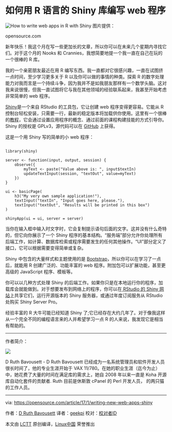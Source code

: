 如何用 R 语言的 Shiny 库编写 web 程序
============================================================
 ![How to write web apps in R with Shiny](https://opensource.com/sites/default/files/styles/image-full-size/public/images/business/BUSINESS_lightbulbs.png?itok=70w-2-Ta "How to write web apps in R with Shiny") 
图片提供： 

opensource.com

新年快乐！我这个月在写一些更加长的文章，所以你可以在未来几个星期内寻找它们。对于这个月的 Nooks 和 Crannies，我想简要地提一个我一直在自己在玩的一个很棒的 R 库。

我的一个亲密朋友最近在用 R 编写东西。我一直都对它很感兴趣，一直在试图挤一点时间，至少学习更多关于 R 以及你可以做的事情的种类。探索 R 的数字处理能力对我而言是一个持续斗争，因为我并不是如我朋友那样有一个数学头脑。这对我来说很慢，但我一直试图将它与我在其他领域的经验联系起来，我甚至开始考虑非常简单的 web 程序。

[Shiny][1]是一个来自 RStudio 的工具包，它让创建 web 程序变得更容易。它能从 R 控制台轻松安装，只需要一行，最新的稳定版本将加载供你使用。这里有一个很棒的[教程][2]，它会通过设置应用程序的概念、通过前面的课程构建技能的方式引导你。 Shiny 的授权是 GPLv3，源代码可以在 [GitHub][3] 上获得。

这是一个用 Shiny 写的简单的小 web 程序：

```

library(shiny)

server <- function(input, output, session) {
    observe({
	    myText <- paste("Value above is: ", input$textIn)
		updateTextInput(session, "textOut", value=myText)
    })
}

ui <- basicPage(
    h3("My very own sample application!"),
	textInput("textIn", "Input goes here, please."),
	textInput("textOut", "Results will be printed in this box")
)

shinyApp(ui = ui, server = server)
```

当你在输入框中输入时文字时，它会复制提示语句后面的文字。这并没有什么奇特的，但它向你展示了一个 Shiny 程序的基本结构。“服务端”部分允许你处理所有后端工作，如计算、数据库检索或程序需要发生的任何其他操作。“UI”部分定义了接口，它可以根据需要变得简单或复杂。

Shiny 中包含的大量样式和主题使用的是 [Bootstrap][4]，所以你可以在学习了一点后，就能用 R 创建广泛的、功能丰富的 web 程序。附加包可以扩展功能，甚至更高级的 JavaScript 程序、模板等。

你可以以几种方式处理 Shiny 的后端工作。如果你只是在本地运行你的程序，加载库会就能做到。对于想要发布到网络上的程序，你可以在[ RStudio 的 Shiny 网站][5]上共享它们，运行开源版本的 Shiny 服务器，或通过年度订阅服务从 RStudio 处购买 Shiny Server Pro。

经验丰富的 R 大牛可能已经知道 Shiny 了;它已经存在大约几年了。对于像我这样从一个完全不同的编程语言来的人并希望学习一点 R 的人来说，我发现它是相当有帮助的。

--------------------------------------------------------------------------------


作者简介：

![](https://opensource.com/sites/default/files/styles/profile_pictures/public/ruth1_avi.jpg?itok=I_EE7NmY)

D Ruth Bavousett - D Ruth Bavousett 已经成为一名系统管理员和软件开发人员很长时间了，他的专业生涯开始于 VAX 11/780。在她的职业生涯（迄今为止）中，她花费了大量的时间在满足库的需求上，她自 2008 年以来一直是 Koha 开源库自动化套件的贡献者. Ruth 目前是休斯敦 cPanel 的 Perl 开发人员， 的两只猫的工作人员。

--------------------------------------------------------------------------------

via: https://opensource.com/article/17/1/writing-new-web-apps-shiny

作者：[D Ruth Bavousett][a]
译者：[geekpi](https://github.com/geekpi)
校对：[校对者ID](https://github.com/校对者ID)

本文由 [LCTT](https://github.com/LCTT/TranslateProject) 原创编译，[Linux中国](https://linux.cn/) 荣誉推出

[a]:https://opensource.com/users/druthb
[1]:http://shiny.rstudio.com/
[2]:http://shiny.rstudio.com/tutorial
[3]:https://github.com/studio/shiny
[4]:http://getbootstrap.com/
[5]:http://shinyapps.io/
